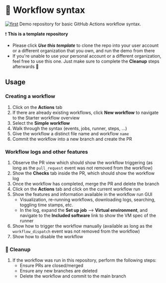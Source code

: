 # :rocket: Workflow syntax
[![first](https://github.com/sample-organizaton/syntax/actions/workflows/firstworkflow.yml/badge.svg)](https://github.com/sample-organizaton/syntax/actions/workflows/firstworkflow.yml)
Demo repository for basic GitHub Actions workflow syntax.

:exclamation: **This is a template repository**
  - Please click ***Use this template*** to clone the repo into your user account or a different organization that you own, and run the demo from there
  - If you're unable to use your personal account or a different organization, feel free to use this one. Just make sure to complete the **Cleanup** steps afterwards :house_with_garden:

## Usage 

### Creating a workflow

1. Click on the **Actions** tab
1. If there are already existing workflows, click **New workflow** to navigate to the Starter workflow overview
1. Select the **Simple workflow** 
1. Walk through the syntax (events, jobs, runner, steps, ...)
1. Give the workflow a distinct file name and workflow `name` 
1. Commit the workflow into a new branch and create the PR

### Workflow logs and other features

1. Observe the PR view which should show the workflow triggering (as long as the `pull_request` event was not removed from the workflow)
1. Show the **Checks** tab inside the PR, which should show the workflow log
1. Once the workflow has completed, merge the PR and delete the branch
1. Click on the **Actions** tab and click on the current workflow run
1. Show the features and information available in the workflow run GUI
    - Visualization, re-running workflows, downloading logs, searching, toggling time stamps, etc.
    - In the log, expand the **Set up job** --> **Virtual environment**, and navigate to the **Included software** link to show the VM spec of the runner
1. Show how to trigger the workflow manually (available as long as the `workflow_dispatch` event was not removed from the workflow)
1. Show how to disable the workflow

### :house_with_garden: Cleanup

1. If the workflow was run in this repository, perform the following steps:
    - Ensure PRs are closed/merged
    - Ensure any new branches are deleted
    - Delete the workflow and commit to the main branch

